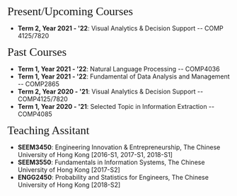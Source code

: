 
<p><span style="font-family:georgia,serif;"><span style="font-size:26px;">Present/Upcoming Courses</span></span></p>

- **Term 2, Year 2021 - '22**: Visual Analytics & Decision Support -- COMP 4125/7820 
&emsp; 

<p><span style="font-family:georgia,serif;"><span style="font-size:26px;">Past Courses</span></span></p>

- **Term 1, Year 2021 - '22**: Natural Language Processing -- COMP4036 
- **Term 1, Year 2021 - '22**: Fundamental of Data Analysis and Management -- COMP2865 
- **Term 2, Year 2020 - '21**: Visual Analytics & Decision Support -- COMP4125/7820 
- **Term 1, Year 2020 - '21**: Selected Topic in Information Extraction -- COMP4085
&emsp; 

<p><span style="font-family:georgia,serif; font-size:26px;">Teaching Assitant</span></p>

- **SEEM3450**: Engineering Innovation & Entrepreneurship, The Chinese University of Hong Kong [2016-S1, 2017-S1, 2018-S1]
- **SEEM3550**: Fundamentals in Information Systems, The Chinese University of Hong Kong [2017-S2]
- **ENGG2450**: Probability and Statistics for Engineers, The Chinese University of Hong Kong [2018-S2]

